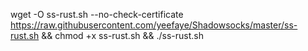 wget -O ss-rust.sh --no-check-certificate https://raw.githubusercontent.com/yeefaye/Shadowsocks/master/ss-rust.sh && chmod +x ss-rust.sh && ./ss-rust.sh
